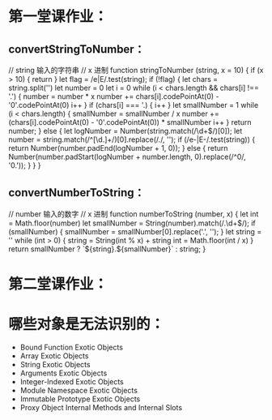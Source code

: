 # 第一堂课作业：
 ## convertStringToNumber：
  // string 输入的字符串
  // x 进制
  function stringToNumber (string, x = 10) {
    if (x > 10) {
      return
    }
    let flag = /e|E/.test(string);
    if (!flag) {
      let chars = string.split('')
      let number = 0
      let i = 0
      while (i < chars.length && chars[i] !== '.') {
        number = number * x
        number += chars[i].codePointAt(0) - '0'.codePointAt(0)
        i++
      }
      if (chars[i] === '.) {
        i++
      }
      let smallNumber = 1
      while (i < chars.length) {
        smallNumber = smallNumber / x
        number += (chars[i].codePointAt(0) - '0'.codePointAt(0)) * smallNumber
        i++
      }
      return number;
    } else {
      let logNumber = Number(string.match(/\d+$/)[0]);
      let number = string.match(/^[\d\.]+/)[0].replace(/\./, '');
      if (/e-|E-/.test(string)) {
        return Number(number.padEnd(logNumber + 1, 0));
      } else {
        return Number(number.padStart(logNumber + number.length, 0).replace(/^0/, '0.'));
    }
    }
  }
 ## convertNumberToString：
 // number 输入的数字
 // x 进制
  function numberToString (number, x) {
    let int = Math.floor(number)
    let smallNumber = String(number).match(/\.\d+$/);
    if (smallNumber) {
      smallNumber = smallNumber[0].replace('.', '');
    }
    let string = ''
    while (int > 0) {
      string = String(int % x) + string
      int = Math.floor(int / x)
    }
    return smallNumber ? `${string}.${smallNumber}` : string;
  }
# 第二堂课作业：
# 哪些对象是无法识别的：
- Bound Function Exotic Objects
- Array Exotic Objects
- String Exotic Objects
- Arguments Exotic Objects
- Integer-Indexed Exotic Objects
- Module Namespace Exotic Objects
- Immutable Prototype Exotic Objects
- Proxy Object Internal Methods and Internal Slots
